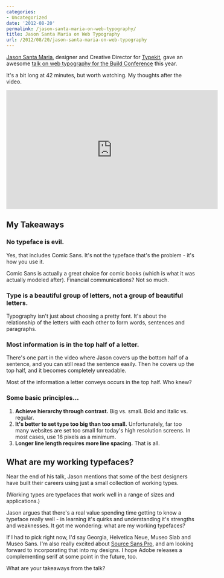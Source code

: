 ```yaml
---
categories:
- Uncategorized
date: '2012-08-20'
permalink: /jason-santa-maria-on-web-typography/
title: Jason Santa Maria on Web Typography
url: /2012/08/20/jason-santa-maria-on-web-typography
---
```


<a href="http://jasonsantamaria.com/">Jason Santa Maria</a>, designer and Creative Director for <a href="https://typekit.com/">Typekit</a>, gave an awesome <a href="https://vimeo.com/34178417">talk on web typography for the Build Conference</a> this year.

It's a bit long at 42 minutes, but worth watching. My thoughts after the video.
<!--more-->
<iframe class="alignc" src="https://player.vimeo.com/video/34178417" width="560" height="315" frameborder="0" webkitAllowFullScreen mozallowfullscreen allowFullScreen></iframe>

<h2>My Takeaways</h2>

<h3>No typeface is evil.</h3>

Yes, that includes Comic Sans. It's not the typeface that's the problem - it's how you use it.

Comic Sans is actually a great choice for comic books (which is what it was actually modeled after). Financial communications? Not so much.

<h3>Type is a beautiful group of letters, not a group of beautiful letters.</h3>

Typography isn't just about choosing a pretty font. It's about the relationship of the letters with each other to form words, sentences and paragraphs.

<h3>Most information is in the top half of a letter.</h3>

There's one part in the video where Jason covers up the bottom half of a sentence, and you can still read the sentence easily. Then he covers up the top half, and it becomes completely unreadable.

Most of the information a letter conveys occurs in the top half. Who knew?

<h3>Some basic principles...</h3>

<ol>
<li><strong>Achieve hierarchy through contrast.</strong> Big vs. small. Bold and italic vs. regular.</li>
<li><strong>It's better to set type too big than too small.</strong> Unfortunately, far too many websites are set too small for today's high resolution screens. In most cases, use 16 pixels as a minimum.</li>
<li><strong>Longer line length requires more line spacing.</strong> That is all.</li>
</ol>

<h2>What are my working typefaces?</h2>

Near the end of his talk, Jason mentions that some of the best designers have built their careers using just a small collection of working types.

(Working types are typefaces that work well in a range of sizes and applications.)

Jason argues that there's a real value spending time getting to know a typeface really well - in learning it's quirks and understanding it's strengths and weaknesses. It got me wondering: what are my working typefaces?

If I had to pick right now, I'd say Georgia, Helvetica Neue, Museo Slab and Museo Sans. I'm also really excited about <a href="https://gomakethings.com/source-sans-pro-from-adobe/">Source Sans Pro</a>, and am looking forward to incorporating that into my designs. I hope Adobe releases a complementing serif at some point in the future, too.

What are your takeaways from the talk?